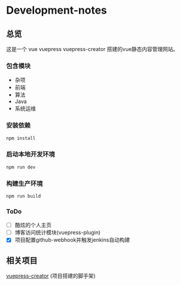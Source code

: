 # Development-notes


## 总览

这是一个 vue vuepress vuepress-creator 搭建的vue静态内容管理网站。

### 包含模块

- 杂项
- 前端
- 算法
- Java
- 系统运维

### 安装依赖

```bash
npm install
```

### 启动本地开发环境

```bash
npm run dev
```

### 构建生产环境

```bash
npm run build
```

### ToDo 

- [ ] 酷炫的个人主页
- [ ] 博客访问统计模块(vuepress-plugin)
- [x] 项目配置github-webhook并触发jenkins自动构建

## 相关项目
[vuepress-creator](https://github.com/zpfz/vuepress-creator) (项目搭建的脚手架)
